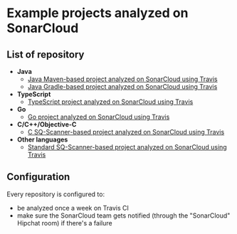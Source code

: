 # Example projects analyzed on SonarCloud

## List of repository

* **Java**
  * [Java Maven-based project analyzed on SonarCloud using Travis](https://github.com/SonarSource/sq-com_example_java-maven-travis)
  * [Java Gradle-based project analyzed on SonarCloud using Travis](https://github.com/SonarSource/sq-com_example_java-gradle-travis)
* **TypeScript**
  * [TypeScript project analyzed on SonarCloud using Travis](https://github.com/SonarSource/sonarcloud_example_typescript-sqscanner-travis)
* **Go**
  * [Go project analyzed on SonarCloud using Travis](https://github.com/SonarSource/sonarcloud_example_go-sqscanner-travis)
* **C/C++/Objective-C**
  * [C SQ-Scanner-based project analyzed on SonarCloud using Travis](https://github.com/SonarSource/sq-com_example_c-sqscanner-travis)
* **Other languages**
  * [Standard SQ-Scanner-based project analyzed on SonarCloud using Travis](https://github.com/SonarSource/sq-com_example_standard-sqscanner-travis)

## Configuration

Every repository is configured to:
* be analyzed once a week on Travis CI
* make sure the SonarCloud team gets notified (through the "SonarCloud" Hipchat room) if there's a failure

